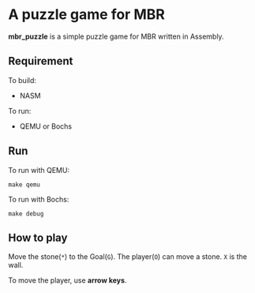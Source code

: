 # A puzzle game for MBR

**mbr_puzzle** is a simple puzzle game for MBR written in Assembly.

## Requirement

To build:
- NASM

To run:
- QEMU or Bochs

## Run

To run with QEMU:
```shell
make qemu
```

To run with Bochs:
```shell
make debug
```

## How to play

Move the stone(`*`) to the Goal(`G`).
The player(`O`) can move a stone.
`X` is the wall.

To move the player, use **arrow keys**.
